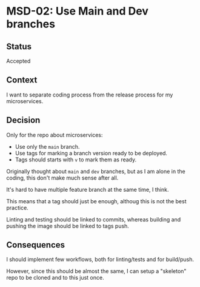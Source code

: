 # MSD-02: Use Main and Dev branches

## Status

Accepted

## Context

I want to separate coding process from the release process for my microservices.

## Decision

Only for the repo about microservices:

- Use only the `main` branch.
- Use tags for marking a branch version ready to be deployed.
- Tags should starts with `v` to mark them as ready.

Originally thought about `main` and `dev` branches, but as I am alone in the coding, this don't make much sense after all.

It's hard to have multiple feature branch at the same time, I think.

This means that a tag should just be enough, althoug this is not the best practice.

Linting and testing should be linked to commits, whereas building and pushing the image should be linked to tags push.

## Consequences

I should implement few workflows, both for linting/tests and for build/push.

However, since this should be almost the same, I can setup a "skeleton" repo to be cloned and to this just once.
